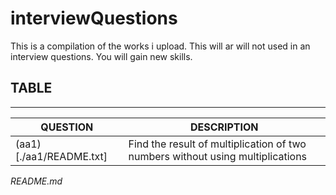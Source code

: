 # interviewQuestions
This is a compilation of the works i upload.
This will ar will not used in an interview questions.
You will gain new skills.

## TABLE
--------------
| QUESTION | DESCRIPTION |
|----------|-------------|
| (aa1)[./aa1/README.txt] | Find the result of multiplication of two numbers without using multiplications |


*README.md*